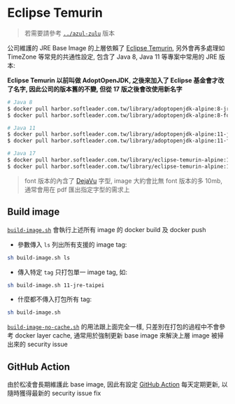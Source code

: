 # Eclipse Temurin

> 若需要請參考 [`../azul-zulu`](../azul-zulu) 版本

公司維護的 JRE Base Image 的上層依賴了 [Eclipse Temurin](https://adoptium.net/), 另外會再多處理如 TimeZone 等常見的共通性設定, 包含了 Java 8, Java 11 等專案中常用的 JRE 版本:

**Eclipse Temurin 以前叫做 AdoptOpenJDK, 之後來加入了 Eclipse 基金會才改了名字, 因此公司的版本舊的不變, 但從 17 版之後會改使用新名字**

```sh
# Java 8
$ docker pull harbor.softleader.com.tw/library/adoptopenjdk-alpine:8-jre-taipei
$ docker pull harbor.softleader.com.tw/library/adoptopenjdk-alpine:8-font-jre-taipei

# Java 11
$ docker pull harbor.softleader.com.tw/library/adoptopenjdk-alpine:11-jre-taipei
$ docker pull harbor.softleader.com.tw/library/adoptopenjdk-alpine:11-font-jre-taipei

# Java 17
$ docker pull harbor.softleader.com.tw/library/eclipse-temurin-alpine:17-jre-taipei
$ docker pull harbor.softleader.com.tw/library/eclipse-temurin-alpine:17-font-jre-taipei
```

> font 版本的內含了 [DejaVu](https://dejavu-fonts.github.io/) 字型, image 大約會比無 font 版本的多 10mb, 通常會用在 pdf 匯出指定字型的需求上

## Build image

[`build-image.sh`](./build-image.sh) 會執行上述所有 image 的 docker build 及 docker push

- 參數傳入 `ls` 列出所有支援的 image tag:

```sh
sh build-image.sh ls
```

- 傳入特定 `tag` 只打包單一 image tag, 如:

```sh
sh build-image.sh 11-jre-taipei
```

- 什麼都不傳入打包所有 tag:

```sh
sh build-image.sh
```

[`build-image-no-cache.sh`](./build-image-no-cache.sh) 的用法跟上面完全一樣, 只差別在打包的過程中不會參考 docker layer cache, 通常用於強制更新 base image 來解決上層 image 被掃出來的 security issue

## GitHub Action

由於松凌會長期維護此 base image, 因此有設定 [GitHub Action](../.github/workflows) 每天定期更新, 以隨時獲得最新的 security issue fix
